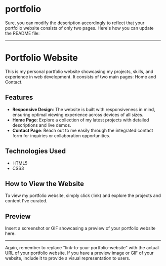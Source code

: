 # portfolio
Sure, you can modify the description accordingly to reflect that your portfolio website consists of only two pages. Here's how you can update the README file:

---

# Portfolio Website

This is my personal portfolio website showcasing my projects, skills, and experience in web development. It consists of two main pages: Home and Contact.

## Features

- **Responsive Design**: The website is built with responsiveness in mind, ensuring optimal viewing experience across devices of all sizes.
- **Home Page**: Explore a collection of my latest projects with detailed descriptions and live demos.
- **Contact Page**: Reach out to me easily through the integrated contact form for inquiries or collaboration opportunities.

## Technologies Used

- HTML5
- CSS3

## How to View the Website

To view my portfolio website, simply click (link) and explore the projects and content I've curated.

## Preview

Insert a screenshot or GIF showcasing a preview of your portfolio website here.

---

Again, remember to replace "link-to-your-portfolio-website" with the actual URL of your portfolio website. If you have a preview image or GIF of your website, include it to provide a visual representation to users.
